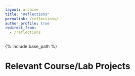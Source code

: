 ```yaml
---
layout: archive
title: "Reflections"
permalink: /reflections/
author_profile: true
redirect_from:
  - /reflections
---
```


{% include base_path %}

Relevant Course/Lab Projects
======


